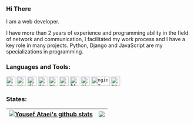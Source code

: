 ### Hi There 

I am a web developer.

I have more than 2 years of experience and programming ability in the field of network and communication, I facilitated my work process and I have a key role in many projects. Python, Django and JavaScript are my specializations in programming.


<h3 align="left">Languages and Tools:</h3>
<p align="left">    
<code><img src="https://uxwing.com/wp-content/themes/uxwing/download/brands-and-social-media/python-programming-language-icon.svg" alt="python" height="25"/></code>
<code><img src="https://uxwing.com/wp-content/themes/uxwing/download/brands-and-social-media/javascript-programming-language-icon.svg" alt="javascipt" height="25"/></code>
<code><img src="https://uxwing.com/wp-content/themes/uxwing/download/brands-and-social-media/django-icon.svg" alt="django" height="25"></code>
<code><img src="https://uxwing.com/wp-content/themes/uxwing/download/brands-and-social-media/docker-icon.svg" alt="docker" height="25"/></code>
<code><img src="https://uxwing.com/wp-content/themes/uxwing/download/brands-and-social-media/postman-icon.svg" alt="postman" height="25"/></code>
<code><img src="https://uxwing.com/wp-content/themes/uxwing/download/brands-and-social-media/mongodb-icon.svg" alt="mongodb" height="25"/></code>
<code><img src="https://uxwing.com/wp-content/themes/uxwing/download/brands-and-social-media/html-icon.svg" alt="html5" height="25"/></code>
<code><img src="https://uxwing.com/wp-content/themes/uxwing/download/brands-and-social-media/git-icon.svg" alt="git" height="25"/></code>
<code><img src="https://uxwing.com/wp-content/themes/uxwing/download/brands-and-social-media/nginx-icon.svg" alt="nginx" width="50" height="25"/></code>
<code><img src="https://uxwing.com/wp-content/themes/uxwing/download/brands-and-social-media/postgresql-icon.svg" alt="postgresql" height="25"/></code>
</p>


<h3 align="left">States:</h3>

| <a href="https://github.com/anuraghazra/github-readme-stats"><img align="center" src="https://github-readme-stats.vercel.app/api?username=uataei&show_icons=true&include_all_commits=true&hide_border=true" alt="Yousef Ataei's github stats" /></a> | <a href="https://github.com/anuraghazra/github-readme-stats"><img align="center" src="https://github-readme-stats.vercel.app/api/top-langs/?username=uataei&layout=compact&hide_border=true" /></a> |
| ------------- | ------------- |

